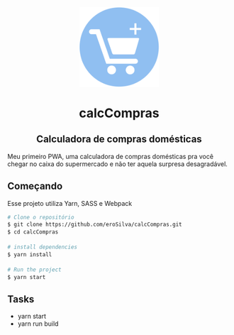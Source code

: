 
<p align="center">
<img src="https://raw.githubusercontent.com/eroSilva/calcCompras/master/src/img/icon.png" width="180">
</p>

<h1 align="center">calcCompras</h1>
<h2 align="center">Calculadora de compras domésticas</h2>

<p>Meu primeiro PWA, uma calculadora de compras domésticas pra você chegar no caixa do supermercado e não ter aquela surpresa desagradável.</p>


<h2>Começando</h2>
<p>Esse projeto utiliza Yarn, SASS e Webpack</p>


```sh
# Clone o repositório
$ git clone https://github.com/eroSilva/calcCompras.git
$ cd calcCompras

# install dependencies
$ yarn install

# Run the project
$ yarn start

```


<h2>Tasks</h2>
<ul>
	<li>yarn start</li>
	<li>yarn run build</li>
</ul>